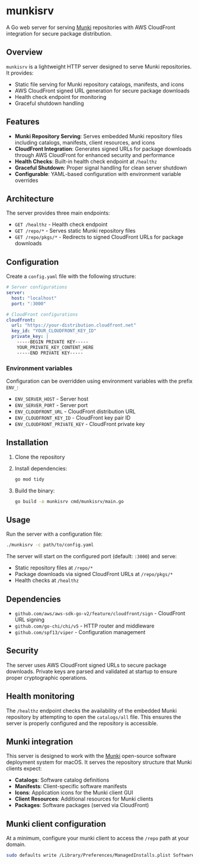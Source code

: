 # munkisrv

A Go web server for serving [Munki](https://github.com/munki/munki) repositories with AWS CloudFront integration for secure package distribution.

## Overview

`munkisrv` is a lightweight HTTP server designed to serve Munki repositories. It provides:

- Static file serving for Munki repository catalogs, manifests, and icons
- AWS CloudFront signed URL generation for secure package downloads
- Health check endpoint for monitoring
- Graceful shutdown handling

## Features

- **Munki Repository Serving**: Serves embedded Munki repository files including catalogs, manifests, client resources, and icons
- **CloudFront Integration**: Generates signed URLs for package downloads through AWS CloudFront for enhanced security and performance
- **Health Checks**: Built-in health check endpoint at `/healthz`
- **Graceful Shutdown**: Proper signal handling for clean server shutdown
- **Configurable**: YAML-based configuration with environment variable overrides

## Architecture

The server provides three main endpoints:

- `GET /healthz` - Health check endpoint
- `GET /repo/*` - Serves static Munki repository files
- `GET /repo/pkgs/*` - Redirects to signed CloudFront URLs for package downloads

## Configuration

Create a `config.yaml` file with the following structure:

```yaml
# Server configurations
server:
  host: "localhost"
  port: ":3000"

# CloudFront configurations
cloudfront:
  url: "https://your-distribution.cloudfront.net"
  key_id: "YOUR_CLOUDFRONT_KEY_ID"
  private_key: |
    -----BEGIN PRIVATE KEY-----
    YOUR_PRIVATE_KEY_CONTENT_HERE
    -----END PRIVATE KEY-----
```

### Environment variables

Configuration can be overridden using environment variables with the prefix `ENV_`:

- `ENV_SERVER_HOST` - Server host
- `ENV_SERVER_PORT` - Server port
- `ENV_CLOUDFRONT_URL` - CloudFront distribution URL
- `ENV_CLOUDFRONT_KEY_ID` - CloudFront key pair ID
- `ENV_CLOUDFRONT_PRIVATE_KEY` - CloudFront private key

## Installation

1. Clone the repository
2. Install dependencies:

   ```bash
   go mod tidy
   ```

3. Build the binary:

   ```bash
   go build -o munkisrv cmd/munkisrv/main.go
   ```

## Usage

Run the server with a configuration file:

```bash
./munkisrv -c path/to/config.yaml
```

The server will start on the configured port (default: `:3000`) and serve:

- Static repository files at `/repo/*`
- Package downloads via signed CloudFront URLs at `/repo/pkgs/*`
- Health checks at `/healthz`

## Dependencies

- `github.com/aws/aws-sdk-go-v2/feature/cloudfront/sign` - CloudFront URL signing
- `github.com/go-chi/chi/v5` - HTTP router and middleware
- `github.com/spf13/viper` - Configuration management

## Security

The server uses AWS CloudFront signed URLs to secure package downloads. Private keys are parsed and validated at startup to ensure proper cryptographic operations.

## Health monitoring

The `/healthz` endpoint checks the availability of the embedded Munki repository by attempting to open the `catalogs/all` file. This ensures the server is properly configured and the repository is accessible.

## Munki integration

This server is designed to work with the [Munki](https://github.com/munki/munki) open-source software deployment system for macOS. It serves the repository structure that Munki clients expect:

- **Catalogs**: Software catalog definitions
- **Manifests**: Client-specific software manifests
- **Icons**: Application icons for the Munki client GUI
- **Client Resources**: Additional resources for Munki clients
- **Packages**: Software packages (served via CloudFront)

## Munki client configuration

At a minimum, configure your munki client to access the `/repo` path at your domain.

```bash
sudo defaults write /Library/Preferences/ManagedInstalls.plist SoftwareRepoURL https://<yourdomain>/repo
```
